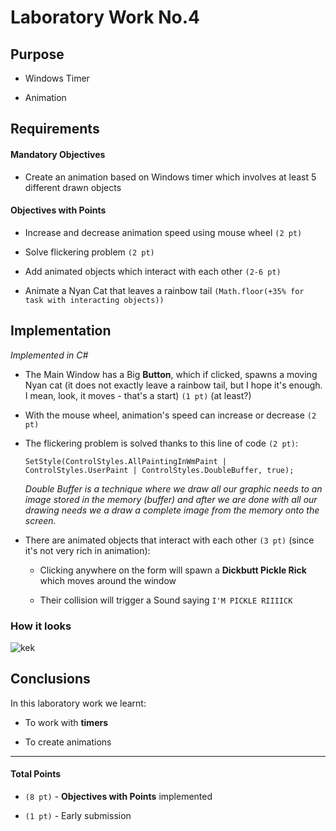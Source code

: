 # Laboratory Work No.4



## Purpose

- Windows Timer

- Animation

## Requirements

#### Mandatory Objectives

- Create an animation based on Windows timer which involves at least 5 different drawn objects


#### Objectives with Points

- Increase and decrease animation speed using mouse wheel `(2 pt)`

- Solve flickering problem `(2 pt)`

- Add animated objects which interact with each other `(2-6 pt)`

- Animate a Nyan Cat that leaves a rainbow tail `(Math.floor(+35% for task with interacting objects))`



## Implementation

_Implemented in C#_

- The Main Window has a Big __Button__, which if clicked, spawns a moving Nyan cat (it does not exactly leave a rainbow tail, but I hope it's enough. I mean, look, it moves - that's a start) `(1 pt)` (at least?)

- With the mouse wheel, animation's speed can increase or decrease `(2 pt)`

- The flickering problem is solved thanks to this line of code `(2 pt)`:

   `SetStyle(ControlStyles.AllPaintingInWmPaint | ControlStyles.UserPaint | ControlStyles.DoubleBuffer, true);`

   _Double Buffer is a technique where we draw all our graphic needs to an image stored in the memory (buffer) and after we are done with all our drawing needs we a draw a complete image from the memory onto the screen._
   
- There are animated objects that interact with each other `(3 pt)` (since it's not very rich in animation):

   + Clicking anywhere on the form will spawn a __Dickbutt Pickle Rick__ which moves around the window
   
   + Their collision will trigger a Sound saying `I'M PICKLE RIIIICK`
       
### How it looks

![kek](https://user-images.githubusercontent.com/22482507/38782224-f8fad2fc-40f8-11e8-8dc6-2c99c6b01f8f.PNG)

       
## Conclusions

In this laboratory work we learnt:

- To work with __timers__

- To create animations

----

#### Total Points

- `(8 pt)` - __Objectives with Points__ implemented 

- `(1 pt)` - Early submission
  
